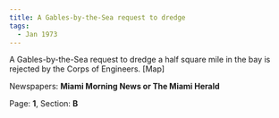 ```yaml
---  
title: A Gables-by-the-Sea request to dredge  
tags:  
  - Jan 1973  
---  
```

  
A Gables-by-the-Sea request to dredge a half square mile in the bay is rejected by the Corps of Engineers. [Map]  
  
Newspapers: **Miami Morning News or The Miami Herald**  
  
Page: **1**, Section: **B** 
